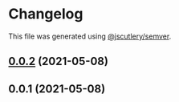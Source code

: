 # Changelog

This file was generated using [@jscutlery/semver](https://github.com/jscutlery/semver).

## [0.0.2](https://github.com/macneib/cicd/compare/v0.0.1...v0.0.2) (2021-05-08)



## 0.0.1 (2021-05-08)
